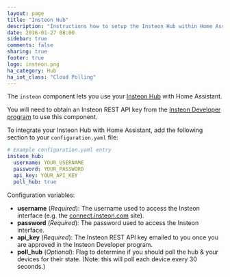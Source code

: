 ```yaml
---
layout: page
title: "Insteon Hub"
description: "Instructions how to setup the Insteon Hub within Home Assistant."
date: 2016-01-27 08:00
sidebar: true
comments: false
sharing: true
footer: true
logo: insteon.png
ha_category: Hub
ha_iot_class: "Cloud Polling"
---
```


The `insteon` component lets you use your [Insteon Hub](http://www.insteon.com/insteon-hub/) with Home Assistant.

You will need to obtain an Insteon REST API key from the [Insteon Developer program](http://www.insteon.com/become-an-insteon-developer) to use this component.

To integrate your Insteon Hub with Home Assistant, add the following section to your `configuration.yaml` file:

```yaml
# Example configuration.yaml entry
insteon_hub:
  username: YOUR_USERNAME
  password: YOUR_PASSWORD
  api_key: YOUR_API_KEY
  poll_hub: true
```

Configuration variables:

- **username** (*Required*): The username used to access the Insteon interface (e.g. the [connect.insteon.com](connect.insteon.com) site).
- **password** (*Required*): The password used to access the Insteon interface.
- **api_key** (*Required*): The Insteon REST API key emailed to you once you are approved in the Insteon Developer program.
- **poll_hub** (*Optional*): Flag to determine if you should poll the hub & your devices for their state. (Note: this will poll each device every 30 seconds.)
